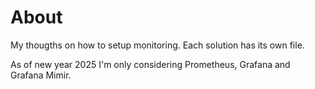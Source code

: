 # About

My thougths on how to setup monitoring. Each solution has its own file.

As of new year 2025 I'm only considering Prometheus, Grafana and Grafana Mimir.
